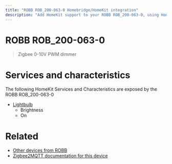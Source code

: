 ```yaml
---
title: "ROBB ROB_200-063-0 Homebridge/HomeKit integration"
description: "Add HomeKit support to your ROBB ROB_200-063-0, using Homebridge, Zigbee2MQTT and homebridge-z2m."
---
```

<!---
This file has been GENERATED using src/docgen/docgen.ts
DO NOT EDIT THIS FILE MANUALLY!
-->
# ROBB ROB_200-063-0
> Zigbee 0-10V PWM dimmer


# Services and characteristics
The following HomeKit Services and Characteristics are exposed by
the ROBB ROB_200-063-0

* [Lightbulb](../../light.md)
  * Brightness
  * On


# Related
* [Other devices from ROBB](../index.md#robb)
* [Zigbee2MQTT documentation for this device](https://www.zigbee2mqtt.io/devices/ROB_200-063-0.html)
